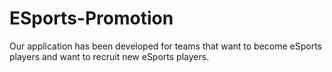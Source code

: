 # ESports-Promotion
Our application has been developed for teams that want to become eSports players and want to recruit new eSports players.
